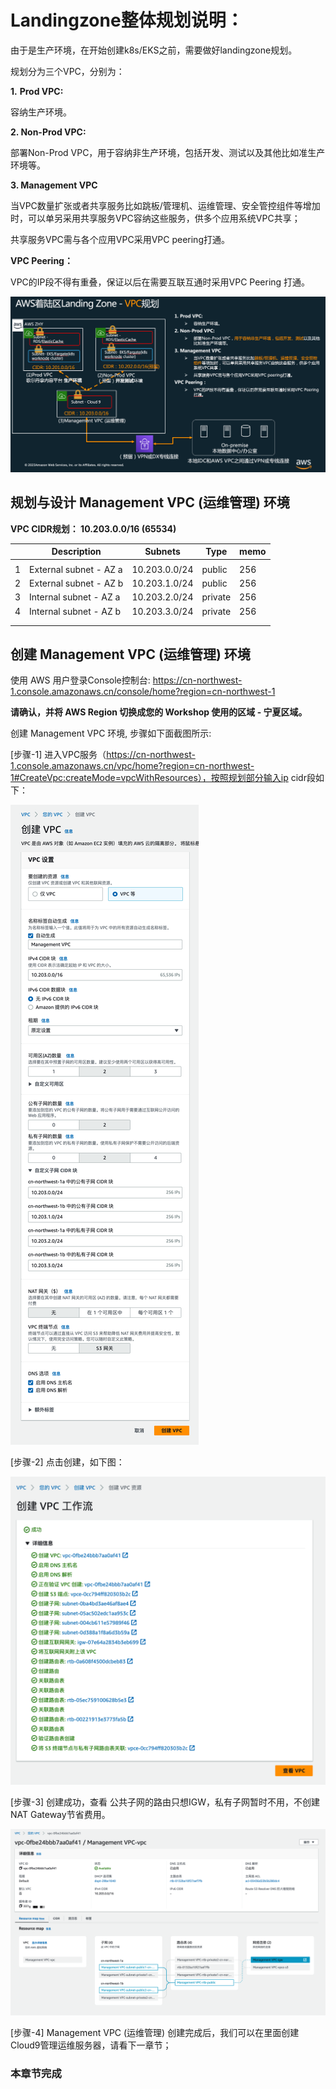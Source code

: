 # Landingzone整体规划说明：

由于是生产环境，在开始创建k8s/EKS之前，需要做好landingzone规划。



规划分为三个VPC，分别为：

**1.** **Prod VPC:**

容纳生产环境。

**2. Non-Prod VPC:**

部署Non-Prod VPC，用于容纳非生产环境，包括开发、测试以及其他比如准生产环境等。

**3. Management VPC**

当VPC数量扩张或者共享服务比如跳板/管理机、运维管理、安全管控组件等增加时，可以单另采用共享服务VPC容纳这些服务，供多个应用系统VPC共享；

共享服务VPC需与各个应用VPC采用VPC peering打通。

**VPC Peering：**

VPC的IP段不得有重叠，保证以后在需要互联互通时采用VPC Peering 打通。



![image-20230406225021053](https://raw.githubusercontent.com/liangyimingcom/storage/master/PicGo/image-20230406225021053.png)



##  规划与设计 Management VPC (运维管理) 环境

**VPC CIDR规划： 10.203.0.0/16 (65534)**

|      | **Description**         | **Subnets**   | **Type** | **memo** |
| ---- | ----------------------- | ------------- | -------- | -------- |
|      |                         |               |          |          |
| 1    | External subnet  - AZ a | 10.203.0.0/24 | public   | 256      |
| 2    | External subnet - AZ b  | 10.203.1.0/24 | public   | 256      |
| 3    | Internal subnet -  AZ a | 10.203.2.0/24 | private  | 256      |
| 4    | Internal subnet - AZ b  | 10.203.3.0/24 | private  | 256      |
|      |                         |               |          |          |
|      |                         |               |          |          |





## 创建 Management VPC (运维管理) 环境

使用 AWS 用户登录Console控制台: https://cn-northwest-1.console.amazonaws.cn/console/home?region=cn-northwest-1

**请确认，并将 AWS Region 切换成您的 Workshop 使用的区域 - 宁夏区域。**



创建 Management VPC 环境, 步骤如下面截图所示:

[步骤-1] 进入VPC服务（https://cn-northwest-1.console.amazonaws.cn/vpc/home?region=cn-northwest-1#CreateVpc:createMode=vpcWithResources），按照规划部分输入ip cidr段如下：

![image-20230406232042938](https://raw.githubusercontent.com/liangyimingcom/storage/master/PicGo/image-20230406232042938.png)



[步骤-2] 点击创建，如下图：

![image-20230406232153411](https://raw.githubusercontent.com/liangyimingcom/storage/master/PicGo/image-20230406232153411.png)



[步骤-3] 创建成功，查看 公共子网的路由只想IGW，私有子网暂时不用，不创建NAT Gateway节省费用。

![image-20230406232322142](https://raw.githubusercontent.com/liangyimingcom/storage/master/PicGo/image-20230406232322142.png)



[步骤-4] Management VPC (运维管理) 创建完成后，我们可以在里面创建Cloud9管理运维服务器，请看下一章节；





### 本章节完成
